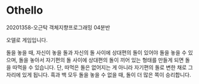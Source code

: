 # Othello
20201358-오근탁 객체지향프로그래밍 04분반

오델로 게임입니다. 

돌을 놓을 때, 자신이 놓을 돌과 자신의 돌 사이에 상대편의 돌이 있어야 돌을 놓을 수 있으며, 돌을 놓아서 자기편의 돌 사이에 상대편의 돌이 끼어 있는 형태를 만들게 되면 돌을 따먹을 수 있습니다. 
단, 따먹은 돌은 없어지는 게 아니라 자기편의 돌로 변한 채로 그 자리에 있게 됩니다.
흑과 백 모두 돌을 놓을 수 없을 때, 돌이 더 많은 쪽이 승리합니다.

